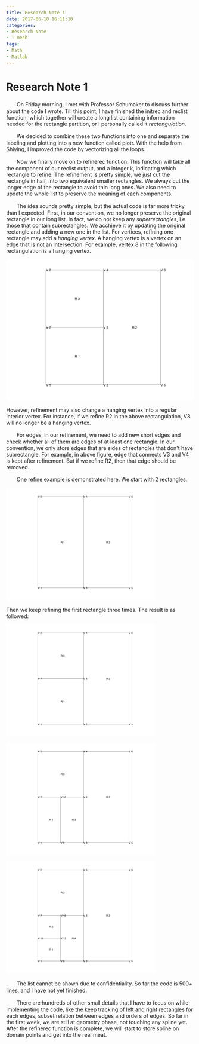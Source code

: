 ```yaml
---
title: Research Note 1
date: 2017-06-10 16:11:10
categories:
- Research Note
- T-mesh
tags:
- Math
- Matlab
---
```


# Research Note 1

　　On Friday morning, I met with Professor Schumaker to discuss further about the code I wrote. Till this point, I have finished the initrec and reclist function, which together will create a long list containing information needed for the rectangle partition, or I personally called it *rectangulation*. 

　　We decided to combine these two functions into one and separate the labeling and plotting into a new function called plotr. With the help from Shiying, I improved the code by vectorizing all the loops. 

　　Now we finally move on to refinerec function. This function will take all the component of our reclist output, and a integer k, indicating which rectangle to refine. The refinement is pretty simple, we just cut the rectangle in half, into two equivalent smaller rectangles. We always cut the longer edge of the rectangle to avoid thin long ones. We also need to update the whole list to preserve the meaning of each components.

　　The idea sounds pretty simple, but the actual code is far more tricky than I expected. First, in our convention, we no longer preserve the original rectangle in our long list. In fact, we do not keep any *superrectangles*, i.e. those that contain subrectangles. We acchieve it by updating the original rectangle and adding a new one in the list. For vertices, refining one rectangle may add a *hanging vertex*. A hanging vertex is a vertex on an edge that is not an intersection. For example, vertex 8 in the following rectangulation is a hanging vertex. 

<img src="/images/Research/Tmesh/hangver.jpg"></img>

However,  refinement may also change a hanging vertex into a regular interior vertex. For instance, if we refine R2 in the above rectangulation, V8 will no longer be a hanging vertex.

　　For edges, in our refinement, we need to add new short edges and check whether all of them are edges of at least one rectangle. In our convention, we only store edges that are sides of rectangles that don't have subrectangle. For example, in above figure, edge that connects V3 and V4 is kept after refinement. But if we refine R2, then that edge should be removed. 

　　One refine example is demonstrated here. We start with 2 rectangles.

<img src="/images/Research/Tmesh/recref1.jpg" width="400"></img>

Then we keep refining the first rectangle three times. The result is as followed:

<img src="/images/Research/Tmesh/recref2.jpg" width="400"></img>

<img src="/images/Research/Tmesh/recref3.jpg" width="400"></img>

<img src="/images/Research/Tmesh/recref4.jpg" width="400"></img>

　　The list cannot be shown due to confidentiality. So far the code is 500+ lines, and I have not yet finished.

　　There are hundreds of other small details that I have to focus on while implementing the code, like the keep tracking of left and right rectangles for each edges, subset relation between edges and orders of edges. So far in the first week, we are still at geometry phase, not touching any spline yet. After the refinerec function is complete, we will start to store spline on domain points and get into the real meat. 

​	

